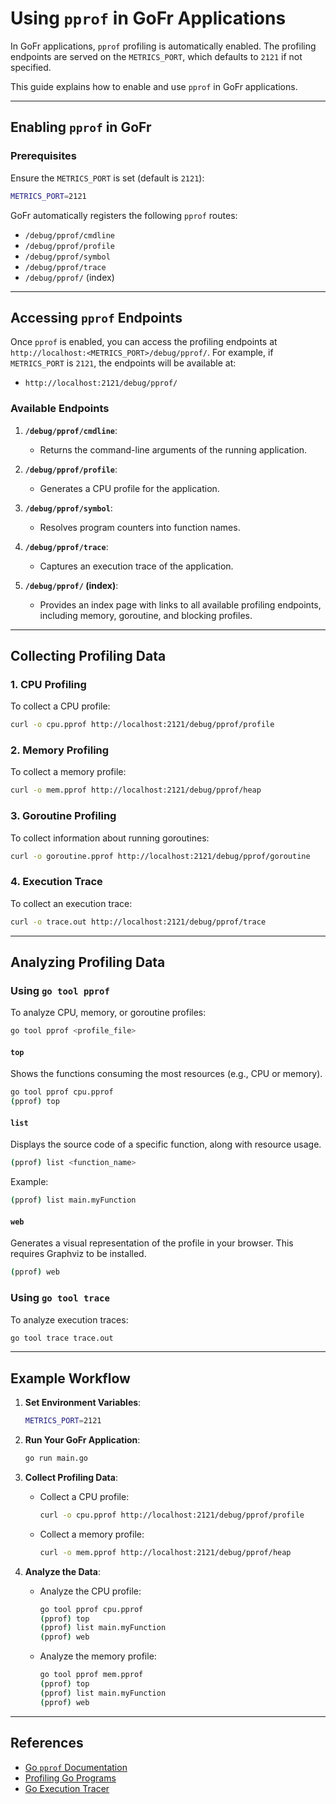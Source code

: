 # Using `pprof` in GoFr Applications

In GoFr applications, `pprof` profiling is automatically enabled. The profiling endpoints are served on the `METRICS_PORT`, which defaults to `2121` if not specified.

This guide explains how to enable and use `pprof` in GoFr applications.

---

## Enabling `pprof` in GoFr

### Prerequisites
Ensure the `METRICS_PORT` is set (default is `2121`):
   ```bash
   METRICS_PORT=2121
   ```

GoFr automatically registers the following `pprof` routes:
- `/debug/pprof/cmdline`
- `/debug/pprof/profile`
- `/debug/pprof/symbol`
- `/debug/pprof/trace`
- `/debug/pprof/` (index)

---

## Accessing `pprof` Endpoints

Once `pprof` is enabled, you can access the profiling endpoints at `http://localhost:<METRICS_PORT>/debug/pprof/`. For example, if `METRICS_PORT` is `2121`, the endpoints will be available at:
- `http://localhost:2121/debug/pprof/`

### Available Endpoints
1. **`/debug/pprof/cmdline`**:
   - Returns the command-line arguments of the running application.

2. **`/debug/pprof/profile`**:
   - Generates a CPU profile for the application.

3. **`/debug/pprof/symbol`**:
   - Resolves program counters into function names.

4. **`/debug/pprof/trace`**:
   - Captures an execution trace of the application.

5. **`/debug/pprof/` (index)**:
   - Provides an index page with links to all available profiling endpoints, including memory, goroutine, and blocking profiles.

---

## Collecting Profiling Data

### 1. **CPU Profiling**
To collect a CPU profile:
```bash
curl -o cpu.pprof http://localhost:2121/debug/pprof/profile
```

### 2. **Memory Profiling**
To collect a memory profile:
```bash
curl -o mem.pprof http://localhost:2121/debug/pprof/heap
```

### 3. **Goroutine Profiling**
To collect information about running goroutines:
```bash
curl -o goroutine.pprof http://localhost:2121/debug/pprof/goroutine
```

### 4. **Execution Trace**
To collect an execution trace:
```bash
curl -o trace.out http://localhost:2121/debug/pprof/trace
```

---

## Analyzing Profiling Data

### Using `go tool pprof`
To analyze CPU, memory, or goroutine profiles:
```bash
go tool pprof <profile_file>
```

#### **`top`**
Shows the functions consuming the most resources (e.g., CPU or memory).
```bash
go tool pprof cpu.pprof
(pprof) top
```

#### **`list`**
Displays the source code of a specific function, along with resource usage.
```bash
(pprof) list <function_name>
```
Example:
```bash
(pprof) list main.myFunction
```

#### **`web`**
Generates a visual representation of the profile in your browser. This requires Graphviz to be installed.
```bash
(pprof) web
```


### Using `go tool trace`
To analyze execution traces:
```bash
go tool trace trace.out
```

---

## Example Workflow

1. **Set Environment Variables**:
   ```bash
   METRICS_PORT=2121
   ```

2. **Run Your GoFr Application**:
   ```bash
   go run main.go
   ```

3. **Collect Profiling Data**:
   - Collect a CPU profile:
     ```bash
     curl -o cpu.pprof http://localhost:2121/debug/pprof/profile
     ```
   - Collect a memory profile:
     ```bash
     curl -o mem.pprof http://localhost:2121/debug/pprof/heap
     ```


4. **Analyze the Data**:
   - Analyze the CPU profile:
     ```bash
     go tool pprof cpu.pprof
     (pprof) top
     (pprof) list main.myFunction
     (pprof) web
     ```
   - Analyze the memory profile:
     ```bash
     go tool pprof mem.pprof
     (pprof) top
     (pprof) list main.myFunction
     (pprof) web
     ```

---

## References
- [Go `pprof` Documentation](https://pkg.go.dev/net/http/pprof)
- [Profiling Go Programs](https://blog.golang.org/profiling-go-programs)
- [Go Execution Tracer](https://golang.org/doc/diagnostics.html#tracing)
